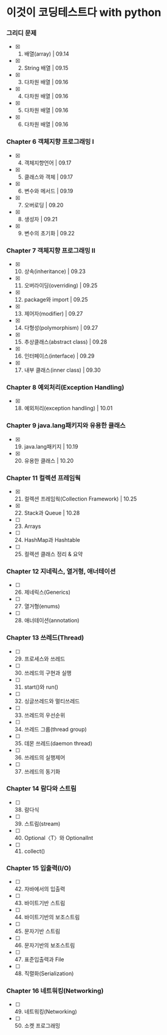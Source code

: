 # 이것이 코딩테스트다 with python


### 그리디 문제

- [x] 1. 배열(array) | 09.14
- [x] 2. String 배열 | 09.15
- [x] 3. 다차원 배열 | 09.16
- [x] 4. 다차원 배열 | 09.16
- [x] 5. 다차원 배열 | 09.16
- [x] 6. 다차원 배열 | 09.16
### Chapter 6 객체지향 프로그래밍 I

- [x] 4. 객체지향언어 | 09.17
- [x] 5. 클래스와 객체 | 09.17
- [x] 6. 변수와 메서드 | 09.19
- [x] 7. 오버로딩 | 09.20
- [x] 8. 생성자 | 09.21
- [x] 9. 변수의 초기화 | 09.22

### Chapter 7 객체지향 프로그래밍 II

- [x] 10. 상속(inheritance) | 09.23
- [x] 11. 오버라이딩(overriding) | 09.25
- [x] 12. package와 import | 09.25
- [x] 13. 제어자(modifier) | 09.27
- [x] 14. 다형성(polymorphism) | 09.27
- [x] 15. 추상클래스(abstract class) | 09.28
- [x] 16. 인터페이스(interface) | 09.29
- [x] 17. 내부 클래스(inner class) | 09.30

### Chapter 8 예외처리(Exception Handling)

- [x] 18. 예외처리(exception handling) | 10.01

### Chapter 9 java.lang패키지와 유용한 클래스

- [x] 19. java.lang패키지 | 10.19
- [x] 20. 유용한 클래스 | 10.20

### Chapter 11 컬렉션 프레임웍

- [x] 21. 컬렉션 프레임웍(Collection Framework) | 10.25
- [x] 22. Stack과 Queue | 10.28
- [ ] 23. Arrays
- [ ] 24. HashMap과 Hashtable
- [ ] 25. 컬렉션 클래스 정리 & 요약

### Chapter 12 지네릭스, 열거형, 애너테이션

- [ ] 26. 제네릭스(Generics)
- [ ] 27. 열거형(enums)
- [ ] 28. 애너테이션(annotation)

### Chapter 13 쓰레드(Thread)

- [ ] 29. 프로세스와 쓰레드
- [ ] 30. 쓰레드의 구현과 실행
- [ ] 31. start()와 run()
- [ ] 32. 싱글쓰레드와 멀티쓰레드
- [ ] 33. 쓰레드의 우선순위
- [ ] 34. 쓰레드 그룹(thread group)
- [ ] 35. 데몬 쓰레드(daemon thread)
- [ ] 36. 쓰레드의 실행제어
- [ ] 37. 쓰레드의 동기화

### Chapter 14 람다와 스트림

- [ ] 38. 람다식
- [ ] 39. 스트림(stream)
- [ ] 40. Optional〈T〉와 OptionalInt
- [ ] 41. collect()

### Chapter 15 입출력(I/O)

- [ ] 42. 자바에서의 입출력
- [ ] 43. 바이트기반 스트림
- [ ] 44. 바이트기반의 보조스트림
- [ ] 45. 문자기반 스트림
- [ ] 46. 문자기반의 보조스트림
- [ ] 47. 표준입출력과 File
- [ ] 48. 직렬화(Serialization)

### Chapter 16 네트워킹(Networking)

- [ ] 49. 네트워킹(Networking)
- [ ] 50. 소켓 프로그래밍